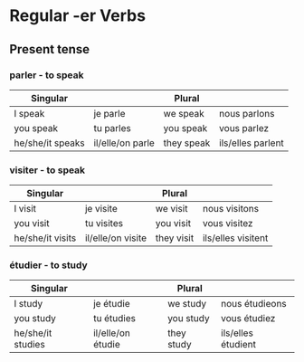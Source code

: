 # Regular -er Verbs

## Present tense

### parler - to speak

| Singular         |                  | Plural     |                   |
| ---------------- | ---------------- | ---------- | ----------------- |
| I speak          | je parle         | we speak   | nous parlons      |
| you speak        | tu parles        | you speak  | vous parlez       |
| he/she/it speaks | il/elle/on parle | they speak | ils/elles parlent |

### visiter - to speak

| Singular         |                   | Plural     |                    |
| ---------------- | ----------------- | ---------- | ------------------ |
| I visit          | je visite         | we visit   | nous visitons      |
| you visit        | tu visites        | you visit  | vous visitez       |
| he/she/it visits | il/elle/on visite | they visit | ils/elles visitent |

### étudier - to study

| Singular          |                   | Plural     |                    |
| ----------------- | ----------------- | ---------- | ------------------ |
| I study           | je étudie         | we study   | nous étudieons     |
| you study         | tu étudies        | you study  | vous étudiez       |
| he/she/it studies | il/elle/on étudie | they study | ils/elles étudient |